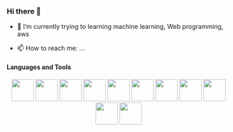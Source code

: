 ### Hi there 👋


- 🌱 I’m currently  trying to learning machine learning, Web programming, aws 

- 📫 How to reach me: ...

#### Languages and Tools

<p align="center">
    <img height="50px" src="https://upload.wikimedia.org/wikipedia/commons/thumb/c/c3/Python-logo-notext.svg/800px-Python-logo-notext.svg.png"/> 
    <img height="50px" src="https://brandslogos.com/wp-content/uploads/images/large/arduino-logo-1.png" /> 
    <img height="50px" src="https://upload.wikimedia.org/wikipedia/commons/thumb/1/18/ISO_C%2B%2B_Logo.svg/800px-ISO_C%2B%2B_Logo.svg.png"/>
    <img height="50px" src="https://www.redhat.com/cms/managed-files/tux-327x360.png" /> 
    <img height="50px" src="https://www.ujudebug.com/wp-content/uploads/2022/07/html-logo-transparent.png" /> 
    <img height="50px" src="https://colab.research.google.com/img/colab_favicon_256px.png" /> 
    <img height="50px" src="https://img2.freepng.es/20180622/uzj/kisspng-mysql-database-phpmyadmin-postgresql-innodb-mysql-5b2cc2f22000a3.9221714315296601461311.jpg" /> 
    <img height="50px" src="https://victorroblesweb.es/wp-content/uploads/2016/11/mongodb.png" /> 
    <img height="50px" src="https://upload.wikimedia.org/wikipedia/commons/thumb/9/99/Unofficial_JavaScript_logo_2.svg/1200px-Unofficial_JavaScript_logo_2.svg.png" /> 
    <img height="50px" src="https://upload.wikimedia.org/wikipedia/commons/thumb/0/0b/Qt_logo_2016.svg/1200px-Qt_logo_2016.svg.png" /> 
    <img height="50px" src="https://upload.wikimedia.org/wikipedia/commons/thumb/4/4c/Typescript_logo_2020.svg/1200px-Typescript_logo_2020.svg.png" /> 
	
</p>


<!--
**Entei25/Entei25** is a ✨ _special_ ✨ repository because its `README.md` (this file) appears on your GitHub profile.

Here are some ideas to get you started:




